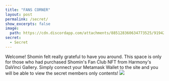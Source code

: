 ```yaml
---
title: "FANS CORNER"
layout: post
permalink: /secret/
show_excerpts: false
image:
  path: https://cdn.discordapp.com/attachments/885128360634773525/919421485515423775/Art3x.png
secret:
  - Secret
---
```

Welcome! Shomin felt really grateful to have you around.
This space is only for those who had purchased Shomin's Fan Club NFT from Harmony's DaVinci Gallery.
Simply connect your Metamask Wallet to the site and you will be able to view the secret members only contents! 
![](https://cdn.discordapp.com/attachments/885128360634773525/919421485515423775/Art3x.png)